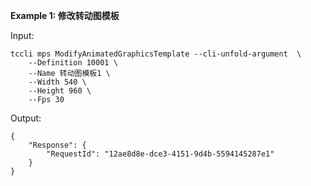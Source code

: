 **Example 1: 修改转动图模板**



Input: 

```
tccli mps ModifyAnimatedGraphicsTemplate --cli-unfold-argument  \
    --Definition 10001 \
    --Name 转动图模板1 \
    --Width 540 \
    --Height 960 \
    --Fps 30
```

Output: 
```
{
    "Response": {
        "RequestId": "12ae8d8e-dce3-4151-9d4b-5594145287e1"
    }
}
```

